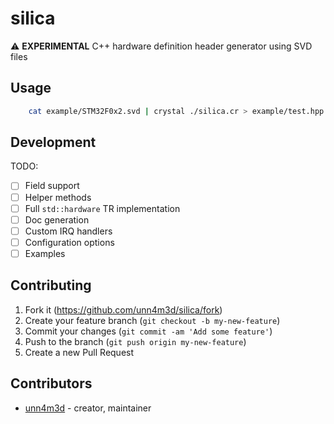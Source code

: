 # silica

:warning: **EXPERIMENTAL** C++ hardware definition header generator using SVD files 

## Usage

```bash
    cat example/STM32F0x2.svd | crystal ./silica.cr > example/test.hpp
```

## Development

TODO:
* [ ] Field support
* [ ] Helper methods
* [ ] Full `std::hardware` TR implementation
* [ ] Doc generation
* [ ] Custom IRQ handlers
* [ ] Configuration options
* [ ] Examples

## Contributing

1. Fork it (<https://github.com/unn4m3d/silica/fork>)
2. Create your feature branch (`git checkout -b my-new-feature`)
3. Commit your changes (`git commit -am 'Add some feature'`)
4. Push to the branch (`git push origin my-new-feature`)
5. Create a new Pull Request

## Contributors

- [unn4m3d](https://github.com/unn4m3d) - creator, maintainer
